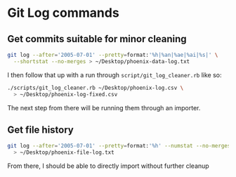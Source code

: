 # Git Log commands

## Get commits suitable for minor cleaning

```sh
git log --after='2005-07-01' --pretty=format:'%h|%an|%ae|%ai|%s|' \
  --shortstat --no-merges > ~/Desktop/phoenix-data-log.txt
```

I then follow that up with a run through `script/git_log_cleaner.rb` like so:

```sh
./scripts/git_log_cleaner.rb ~/Desktop/phoenix-log.csv \
  > ~/Desktop/phoenix-log-fixed.csv
```

The next step from there will be running them through an importer.

## Get file history

```sh
git log --after='2005-07-01' --pretty=format:'%h' --numstat --no-merges \
  > ~/Desktop/phoenix-file-log.txt
```

From there, I should be able to directly import without further cleanup
